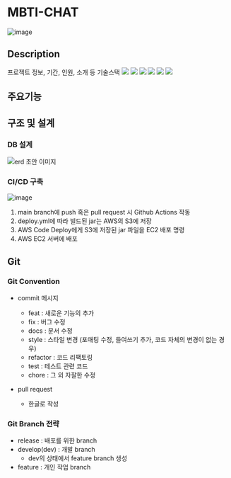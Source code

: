# MBTI-CHAT
![image](https://user-images.githubusercontent.com/111469930/235820575-9e9d843b-9683-4986-a28b-da608543d2eb.png)

## Description
프로젝트 정보, 기간, 인원, 소개 등
기술스택
<img src="https://img.shields.io/badge/java-007396?style=for-the-badge&logo=java&logoColor=white">
<img src="https://img.shields.io/badge/springboot-6DB33F?style=for-the-badge&logo=springboot&logoColor=white">
<img src="https://img.shields.io/badge/mysql-4479A1?style=for-the-badge&logo=mysql&logoColor=white">
<img src="https://img.shields.io/badge/amazonaws-232F3E?style=for-the-badge&logo=amazonaws&logoColor=white">
<img src="https://img.shields.io/badge/github-181717?style=for-the-badge&logo=github&logoColor=white">
<img src="https://img.shields.io/badge/git-F05032?style=for-the-badge&logo=git&logoColor=white">

## 주요기능

## 구조 및 설계
### DB 설계
![erd 초안 이미지](https://user-images.githubusercontent.com/123151812/235838685-51281492-aff6-42d2-8a6b-f3d4f6fe4ee9.png)

### CI/CD 구축
![image](https://user-images.githubusercontent.com/111469930/229506681-aa8ec884-ce90-43f4-b8e4-c418db1842da.png)

1. main branch에 push 혹은 pull request 시 Github Actions 작동
2. deploy.yml에 따라 빌드된 jar는 AWS의 S3에 저장
3. AWS Code Deploy에게 S3에 저장된 jar 파일을 EC2 배포 명령
4. AWS EC2 서버에 배포


## Git 
### Git Convention
- commit 메시지
  - feat : 새로운 기능의 추가
  - fix : 버그 수정
  - docs : 문서 수정
  - style : 스타일 변경 (포매팅 수정, 들여쓰기 추가, 코드 자체의 변경이 없는 경우)
  - refactor : 코드 리팩토링
  - test : 테스트 관련 코드
  - chore : 그 외 자잘한 수정
  
- pull request 
  - 한글로 작성
  
### Git Branch 전략
- release : 배포를 위한 branch
- develop(dev) : 개발 branch
  - dev의 상태에서 feature branch 생성
- feature : 개인 작업 branch

